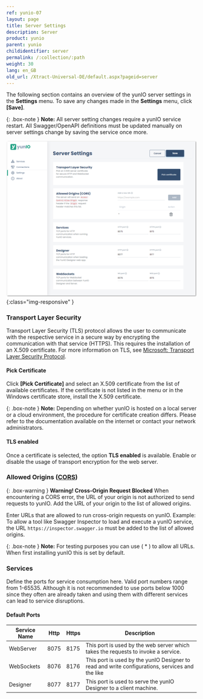 ```yaml
---
ref: yunio-07
layout: page
title: Server Settings
description: Server
product: yunio
parent: yunio
childidentifier: server
permalink: /:collection/:path
weight: 30
lang: en_GB
old_url: /Xtract-Universal-DE/default.aspx?pageid=server
---
```

 

The following section contains an overview of the yunIO server settings in the **Settings** menu.
To save any changes made in the **Settings** menu, click **[Save]**.

{: .box-note }
**Note:** All server setting changes require a yunIO service restart. All Swagger/OpenAPI definitions must be updated manually on server settings change by saving the service once more.

![Server-Settings](/img/content/yunio/Server-settings.png){:class="img-responsive" }

### Transport Layer Security

Transport Layer Security (TLS) protocol allows the user to communicate with the respective service in a secure way by encrypting the communication with that service (HTTPS).
This requires the installation of an X.509 certificate.
For more information on TLS, see [Microsoft: Transport Layer Security Protocol](https://docs.microsoft.com/en-us/windows/win32/secauthn/transport-layer-security-protocol).

#### Pick Certificate
Click **[Pick Certificate]** and select an X.509 certificate from the list of available certificates.
If the certificate is not listed in the menu or in the Windows certificate store, install the X.509 certificate.

{: .box-note }
**Note:** Depending on whether yunIO is hosted on a local server or a cloud environment, the procedure for certificate creation differs.
Please refer to the documentation available on the internet or contact your network administrators.

#### TLS enabled
Once a certificate is selected, the option **TLS enabled** is available.
Enable or disable the usage of transport encryption for the web server.

### Allowed Origins ([CORS](https://developer.mozilla.org/en-US/docs/Web/HTTP/CORS))

{: .box-warning }
**Warning! Cross-Origin Request Blocked** When encountering a CORS error, the URL of your origin is not authorized to send requests to yunIO. Add the URL of your origin to the list of allowed origins.

Enter URLs that are allowed to run cross-origin requests on yunIO.
Example: To allow a tool like Swagger Inspector to load and execute a yunIO service, the URL `https://inspector.swagger.io` must be added to the list of allowed origins.

{: .box-note }
**Note:** For testing purposes you can use ( * ) to allow all URLs. When first installing yunIO this is set by default.


### Services

Define the ports for service consumption here. Valid port numbers range from 1-65535. Although it is not recommended to use ports below 1000 since they often are already taken and using them with different services can lead to service disruptions.

#### Default Ports

|Service Name|Http|Https|Description|
|---|---|---|---|
|WebServer|8075|8175|This port is used by the web server which takes the requests to invoke a service.|
|WebSockets|8076|8176|This port is used by the yunIO Designer to read and write configurations, services and the like|
|Designer|8077|8177|This port is used to serve the yunIO Designer to a client machine.|
